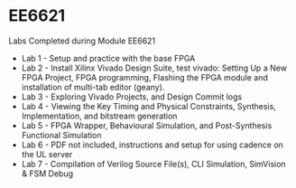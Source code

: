 # EE6621
Labs Completed during Module EE6621
* Lab 1 - Setup and practice with the base FPGA
* Lab 2 - Install Xilinx Vivado Design Suite, test vivado: Setting Up a New FPGA 
Project, FPGA programming, Flashing the FPGA module and installation of multi-tab editor (geany).
* Lab 3 - Exploring Vivado Projects, and Design Commit logs
* Lab 4 - Viewing the Key Timing and Physical Constraints, Synthesis, Implementation, and bitstream generation
* Lab 5 - FPGA Wrapper, Behavioural Simulation, and Post-Synthesis Functional Simulation
* Lab 6 - PDF not included, instructions and setup for using cadence on the UL server
* Lab 7 - Compilation of Verilog Source File(s), CLI Simulation, SimVision & FSM Debug
